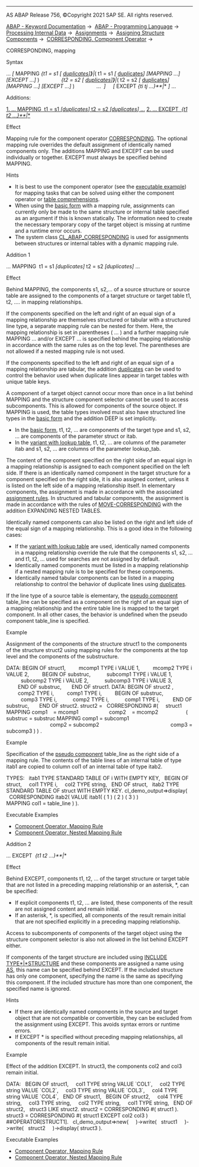   

* * *

AS ABAP Release 756, ©Copyright 2021 SAP SE. All rights reserved.

[ABAP - Keyword Documentation](https://help.sap.com/doc/abapdocu_756_index_htm/7.56/en-US/abenabap.htm) →  [ABAP - Programming Language](https://help.sap.com/doc/abapdocu_756_index_htm/7.56/en-US/abenabap_reference.htm) →  [Processing Internal Data](https://help.sap.com/doc/abapdocu_756_index_htm/7.56/en-US/abenabap_data_working.htm) →  [Assignments](https://help.sap.com/doc/abapdocu_756_index_htm/7.56/en-US/abenvalue_assignments.htm) →  [Assigning Structure Components](https://help.sap.com/doc/abapdocu_756_index_htm/7.56/en-US/abencorresponding.htm) →  [CORRESPONDING, Component Operator](https://help.sap.com/doc/abapdocu_756_index_htm/7.56/en-US/abenconstructor_expr_corresponding.htm) → 

CORRESPONDING, mapping

Syntax

... *\[* MAPPING *{*t1 = s1 *\[* [duplicates](https://help.sap.com/doc/abapdocu_756_index_htm/7.56/en-US/abencorresponding_constr_dupl.htm)*\]**}**|*( t1 = s1 *\[* [duplicates](https://help.sap.com/doc/abapdocu_756_index_htm/7.56/en-US/abencorresponding_constr_dupl.htm)*\]* *\[*MAPPING ...*\]* *\[*EXCEPT ...*\]* )
              *{*t2 = s2 *\[* [duplicates](https://help.sap.com/doc/abapdocu_756_index_htm/7.56/en-US/abencorresponding_constr_dupl.htm)*\]**}**|*( t2 = s2 *\[* [duplicates](https://help.sap.com/doc/abapdocu_756_index_htm/7.56/en-US/abencorresponding_constr_dupl.htm)*\]* *\[*MAPPING ...*\]* *\[*EXCEPT ...*\]* )
              ...  *\]*
    *\[* EXCEPT *{*ti tj ...*}**|*\* *\]* ...

Additions:

[1\. ... MAPPING  t1 = s1 *\[*duplicates*\]* t2 = s2 *\[*duplicates*\]* ...](#!ABAP_ADDITION_1@1@)
[2\. ... EXCEPT  *{*t1 t2 ...*}**|*\*](#!ABAP_ADDITION_2@2@)

Effect

Mapping rule for the component operator [CORRESPONDING](https://help.sap.com/doc/abapdocu_756_index_htm/7.56/en-US/abenconstructor_expr_corresponding.htm). The optional mapping rule overrides the default assignment of identically named components only. The additions MAPPING and EXCEPT can be used individually or together. EXCEPT must always be specified behind MAPPING.

Hints

-   It is best to use the component operator (see the [executable example](https://help.sap.com/doc/abapdocu_756_index_htm/7.56/en-US/abencorresponding_vs_for_abexa.htm)) for mapping tasks that can be solved using either the component operator or [table comprehensions](https://help.sap.com/doc/abapdocu_756_index_htm/7.56/en-US/abentable_comprehension_glosry.htm "Glossary Entry").
-   When using the [basic form](https://help.sap.com/doc/abapdocu_756_index_htm/7.56/en-US/abencorresponding_constr_arg_type.htm) with a mapping rule, assignments can currently only be made to the same structure or internal table specified as an argument if this is known statically. The information need to create the necessary temporary copy of the target object is missing at runtime and a runtime error occurs.
-   The system class [CL\_ABAP\_CORRESPONDING](https://help.sap.com/doc/abapdocu_756_index_htm/7.56/en-US/abencl_abap_corresponding.htm) is used for assignments between structures or internal tables with a dynamic mapping rule.

Addition 1   

... MAPPING  t1 = s1 *\[*duplicates*\]* t2 = s2 *\[*duplicates*\]* ...

Effect

Behind MAPPING, the components s1, s2,... of a source structure or source table are assigned to the components of a target structure or target table t1, t2, .... in mapping relationships.

If the components specified on the left and right of an equal sign of a mapping relationship are themselves structured or tabular with a structured line type, a separate mapping rule can be nested for them. Here, the mapping relationship is set in parentheses ( ... ) and a further mapping rule MAPPING ... and/or EXCEPT ... is specified behind the mapping relationship in accordance with the same rules as on the top level. The parentheses are not allowed if a nested mapping rule is not used.

If the components specified to the left and right of an equal sign of a mapping relationship are tabular, the addition [duplicates](https://help.sap.com/doc/abapdocu_756_index_htm/7.56/en-US/abencorresponding_constr_dupl.htm) can be used to control the behavior used when duplicate lines appear in target tables with unique table keys.

A component of a target object cannot occur more than once in a list behind MAPPING and the structure component selector cannot be used to access subcomponents. This is allowed for components of the source object. If MAPPING is used, the table types involved must also have structured line types in the [basic form](https://help.sap.com/doc/abapdocu_756_index_htm/7.56/en-US/abencorresponding_constr_arg_type.htm) and the addition DEEP is set implicitly.

-   In the [basic form](https://help.sap.com/doc/abapdocu_756_index_htm/7.56/en-US/abencorresponding_constr_arg_type.htm), t1, t2, ... are components of the target type and s1, s2, ... are components of the parameter struct or itab.
-   In the [variant with lookup table](https://help.sap.com/doc/abapdocu_756_index_htm/7.56/en-US/abencorresponding_constr_using.htm), t1, t2, ... are columns of the parameter itab and s1, s2, ... are columns of the parameter lookup\_tab.

The content of the component specified on the right side of an equal sign in a mapping relationship is assigned to each component specified on the left side. If there is an identically named component in the target structure for a component specified on the right side, it is also assigned content, unless it is listed on the left side of a mapping relationship itself. In elementary components, the assignment is made in accordance with the associated [assignment rules](https://help.sap.com/doc/abapdocu_756_index_htm/7.56/en-US/abenconversion_rules.htm). In structured and tabular components, the assignment is made in accordance with the rules of [MOVE-CORRESPONDING](https://help.sap.com/doc/abapdocu_756_index_htm/7.56/en-US/abapmove-corresponding.htm) with the addition EXPANDING NESTED TABLES.

Identically named components can also be listed on the right and left side of the equal sign of a mapping relationship. This is a good idea in the following cases:

-   If the [variant with lookup table](https://help.sap.com/doc/abapdocu_756_index_htm/7.56/en-US/abencorresponding_constr_using.htm) are used, identically named components in a mapping relationship override the rule that the components s1, s2, ... and t1, t2, ... used for searches are not assigned by default.
-   Identically named components must be listed in a mapping relationship if a nested mapping rule is to be specified for these components.
-   Identically named tabular components can be listed in a mapping relationship to control the behavior of duplicate lines using [duplicates](https://help.sap.com/doc/abapdocu_756_index_htm/7.56/en-US/abencorresponding_constr_dupl.htm).

If the line type of a source table is elementary, the [pseudo component](https://help.sap.com/doc/abapdocu_756_index_htm/7.56/en-US/abenpseudo_component_glosry.htm "Glossary Entry") table\_line can be specified as a component on the right of an equal sign of a mapping relationship and the entire table line is mapped to the target component. In all other cases, the behavior is undefined when the pseudo component table\_line is specified.

Example

Assignment of the components of the structure struct1 to the components of the structure struct2 using mapping rules for the components at the top level and the components of the substructure.

DATA: BEGIN OF struct1,
        mcomp1 TYPE i VALUE 1,
        mcomp2 TYPE i VALUE 2,
        BEGIN OF substruc,
          subcomp1 TYPE i VALUE 1,
          subcomp2 TYPE i VALUE 2,
          subcomp3 TYPE i VALUE 3,
        END OF substruc,
      END OF struct1.
DATA: BEGIN OF struct2 ,
        comp2 TYPE i,
        comp1 TYPE i,
        BEGIN OF substruc,
          comp3 TYPE i,
          comp2 TYPE i,
          comp1 TYPE i,
        END OF substruc,
      END OF struct2.
struct2 =
  CORRESPONDING #(
    struct1 MAPPING comp1    = mcomp1
                    comp2    = mcomp2
                  ( substruc = substruc MAPPING comp1 = subcomp1
                                                comp2 = subcomp2
                                                comp3 = subcomp3 ) ) .

Example

Specification of the [pseudo component](https://help.sap.com/doc/abapdocu_756_index_htm/7.56/en-US/abenpseudo_component_glosry.htm "Glossary Entry") table\_line as the right side of a mapping rule. The contents of the table lines of an internal table of type itab1 are copied to column col1 of an internal table of type itab2.

TYPES:
  itab1 TYPE STANDARD TABLE OF i WITH EMPTY KEY,
  BEGIN OF struct,
    col1 TYPE i,
    col2 TYPE string,
  END OF struct,
  itab2 TYPE STANDARD TABLE OF struct WITH EMPTY KEY.
cl\_demo\_output=>display(
  CORRESPONDING itab2( VALUE itab1( ( 1 ) ( 2 ) ( 3 ) )
                       MAPPING col1 = table\_line ) ).

Executable Examples

-   [Component Operator, Mapping Rule](https://help.sap.com/doc/abapdocu_756_index_htm/7.56/en-US/abencorresponding_mapping_abexa.htm)
-   [Component Operator, Nested Mapping Rule](https://help.sap.com/doc/abapdocu_756_index_htm/7.56/en-US/abencorresponding_deep_mapp_abexa.htm)

Addition 2   

... EXCEPT  *{*t1 t2 ...*}**|*\*

Effect

Behind EXCEPT, components t1, t2, ... of the target structure or target table that are not listed in a preceding mapping relationship or an asterisk, \*, can be specified:

-   If explicit components t1, t2, ... are listed, these components of the result are not assigned content and remain initial.
-   If an asterisk, \*, is specified, all components of the result remain initial that are not specified explicitly in a preceding mapping relationship.

Access to subcomponents of components of the target object using the structure component selector is also not allowed in the list behind EXCEPT either.

If components of the target structure are included using [INCLUDE TYPE*|*STRUCTURE](https://help.sap.com/doc/abapdocu_756_index_htm/7.56/en-US/abapinclude_type.htm) and these components are assigned a name using [AS](https://help.sap.com/doc/abapdocu_756_index_htm/7.56/en-US/abapinclude_type.htm), this name can be specified behind EXCEPT. If the included structure has only one component, specifying the name is the same as specifying this component. If the included structure has more than one component, the specified name is ignored.

Hints

-   If there are identically named components in the source and target object that are not compatible or convertible, they can be excluded from the assignment using EXCEPT. This avoids syntax errors or runtime errors.
-   If EXCEPT \* is specified without preceding mapping relationships, all components of the result remain initial.

Example

Effect of the addition EXCEPT. In struct3, the components col2 and col3 remain initial.

DATA:
  BEGIN OF struct1,
    col1 TYPE string VALUE \`COL1\`,
    col2 TYPE string VALUE \`COL2\`,
    col3 TYPE string VALUE \`COL3\`,
    col4 TYPE string VALUE \`COL4\`,
  END OF struct1,
  BEGIN OF struct2,
    col4 TYPE string,
    col3 TYPE string,
    col2 TYPE string,
    col1 TYPE string,
  END OF struct2,
  struct3 LIKE struct2.
struct2 = CORRESPONDING #( struct1 ).
struct3 = CORRESPONDING #( struct1 EXCEPT col2 col3 )
           ##OPERATOR\[STRUCT1\].
  cl\_demo\_output=>new(
    )->write(   struct1
    )->write(   struct2
    )->display( struct3 ).

Executable Examples

-   [Component Operator, Mapping Rule](https://help.sap.com/doc/abapdocu_756_index_htm/7.56/en-US/abencorresponding_mapping_abexa.htm)
-   [Component Operator, Nested Mapping Rule](https://help.sap.com/doc/abapdocu_756_index_htm/7.56/en-US/abencorresponding_deep_mapp_abexa.htm)